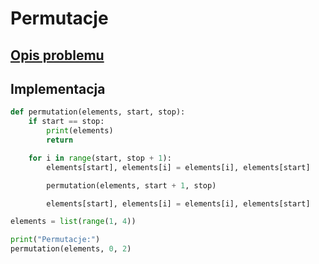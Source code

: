 # Permutacje

## [Opis problemu](../../../../algorithms/backtracking/permutations.md)

## Implementacja

```python linenums="1"
def permutation(elements, start, stop):
    if start == stop:
        print(elements)
        return

    for i in range(start, stop + 1):
        elements[start], elements[i] = elements[i], elements[start]

        permutation(elements, start + 1, stop)

        elements[start], elements[i] = elements[i], elements[start]

elements = list(range(1, 4))

print("Permutacje:")
permutation(elements, 0, 2)
```
